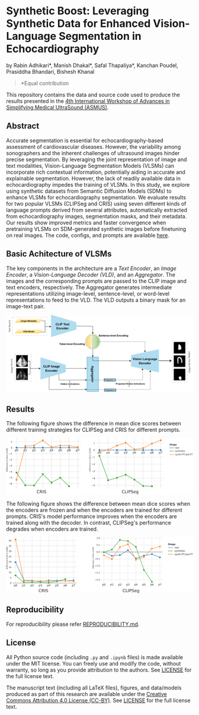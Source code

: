 # Synthetic Boost: Leveraging Synthetic Data for Enhanced Vision-Language Segmentation in Echocardiography

by
Rabin Adhikari*,
Manish Dhakal*,
Safal Thapaliya*,
Kanchan Poudel,
Prasiddha Bhandari,
Bishesh Khanal
>*Equal contribution

This repository contains the data and source code used to produce the results presented in the
[4th International Workshop of Advances in Simplifying Medical UltraSound (ASMUS)](https://miccai-ultrasound.github.io/#/asmus23).

## Abstract

Accurate segmentation is essential for echocardiography-based assessment of cardiovascular diseases.
However, the variability among sonographers and the inherent challenges of ultrasound images hinder precise segmentation.
By leveraging the joint representation of image and text modalities, Vision-Language Segmentation Models (VLSMs) can incorporate rich contextual information, potentially aiding in accurate and explainable segmentation.
However, the lack of readily available data in echocardiography impedes the training of VLSMs.
In this study, we explore using synthetic datasets from Semantic Diffusion Models (SDMs) to enhance VLSMs for echocardiography segmentation.
We evaluate results for two popular VLSMs (CLIPSeg and CRIS) using seven different kinds of language prompts derived from several attributes, automatically extracted from echocardiography images, segmentation masks, and their metadata.
Our results show improved metrics and faster convergence when pretraining VLSMs on SDM-generated synthetic images before finetuning on real images.
The code, configs, and prompts are available [here](https://github.com/naamiinepal/synthetic-boost).

## Basic Achitecture of VLSMs

The key components in the architecture are a _Text Encoder_, an _Image Encoder_, a _Vision-Language Decoder (VLD)_, and an _Aggregator_.
The images and the corresponding prompts are passed to the CLIP image and text encoders, respectively.
The Aggregator generates intermediate representations utilizing image-level, sentence-level, or word-level representations to feed to the VLD.
The VLD outputs a binary mask for an image-text pair.

![Architecture](figures/architecture.png)

## Results

The following figure shows the difference in mean dice scores between different training strategies for CLIPSeg and CRIS for different prompts.

![Dice Difference](figures/dice_camus_diff.png)

The following figure shows the difference between mean dice scores when the encoders are frozen and when the encoders are trained for different prompts.
CRIS's model performance improves when the encoders are trained along with the decoder.
In contrast, CLIPSeg's performance degrades when encoders are trained.

![Dice Difference between Frozen and Unfrozen Encoders](figures/freeze-unfreeze-diff.png)

## Reproducibility

For reproducibility please refer [REPRODUCIBILITY.md](REPRODUCIBILITY.md).

## License

All Python source code (including `.py` and `.ipynb` files) is made available
under the MIT license.
You can freely use and modify the code, without warranty, so long as you provide attribution to the authors.
See [LICENSE](LICENSE) for the full license text.

The manuscript text (including all LaTeX files), figures, and data/models produced as part of this research are available under the [Creative Commons Attribution 4.0 License (CC-BY)](https://creativecommons.org/licenses/by/4.0/).
See [LICENSE](paper/LICENSE) for the full license text.
